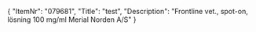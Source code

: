 {
  "ItemNr": "079681",
  "Title": "test",
  "Description": "Frontline vet., spot-on, lösning 100 mg/ml Merial Norden A/S"
}